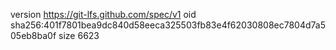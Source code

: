 version https://git-lfs.github.com/spec/v1
oid sha256:401f7801bea9dc840d58eeca325503fb83e4f62030808ec7804d7a505eb8ba0f
size 6623
